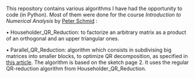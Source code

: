 This repository contains various algorithms I have had the opportunity to code (in Python). Most of them were done for the course *Introduction to Numerical Analysis* by [Peter Schmid](https://www.imperial.ac.uk/people/peter.schmid) :

• Householder_QR_Reduction: to factorize an arbitrary matrix as a product of an orthogonal and an upper triangular ones.

• Parallel_QR_Reduction: algorithm which consists in subdivising big matrices into smaller blocks, to optimize QR decomposition, as specified in [this article](https://web.stanford.edu/group/ctr/Summer/SP14/08_Transition_and_turbulence/08_sayadi.pdf). The algorithm is based on the sketch page 2. It uses the regular QR-reduction algorithm from Householder_QR_Reduction.
